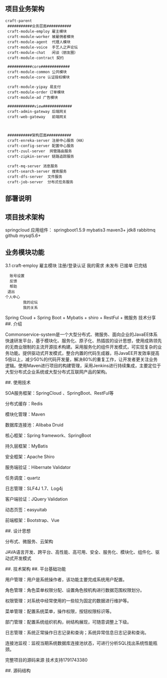 ## 项目业务架构
    craft-parent
     ###########业务层面###########
	 craft-module-employ 雇主模块
	 craft-module-worker 被雇佣者模块
	 craft-module-agent  代理人模块
	 craft-module-voice  手艺人之声论坛
	 craft-module-chat   闲谈（朋友圈）
	 craft-module-contract 契约
	 
	 ###########core#############
	 craft-module-common 公共模块
	 craft-module-core 认证授权模块
	 
	 craft-module-yipay 易支付
	 craft-module-order 订单模块
	 craft-module-ad 广告模块
	 
	 ############view#############
	 craft-admin-gateway 后端网关
	 craft-web-gateway   前端网关  
	 
	 
	 
	 ###########架构层面###########
	 craft-enreka-server 注册中心服务（HA）
	 craft-config-server 配置中心服务
	 craft-zuul-server  网管路由服务
	 craft-zipkin-server 链路追踪服务
	 
     craft-mq-server 消息服务
     craft-search-server 搜索服务
	 craft-dfs-server  文件服务
	 craft-job-server  分布式任务服务
     
## 部署说明

     
## 项目技术架构
   springcloud 
       应用组件：
    springboot1.5.9
    mybatis3
    maven3+
    jdk8
    rabbitmq
    github
    mysql5.6+
## 业务模块功能
  3.1 craft-employ 雇主模块
      注册/登录认证
      我的需求
             未发布
             已接单
             已完结
     
      账号设置
      反馈
      帮助
     退出  
    个人中心
            我的论坛
            我的关系
            
            
Spring Cloud + Spring Boot + Mybatis + shiro + RestFul + 微服务 技术分享
##.   介绍

Commonservice-system是一个大型分布式、微服务、面向企业的JavaEE体系快速研发平台，基于模块化、服务化、原子化、热插拔的设计思想，使用成熟领先的无商业限制的主流开源技术构建。采用服务化的组件开发模式，可实现复杂的业务功能。提供驱动式开发模式，整合内置的代码生成器，将JavaEE开发效率提高5倍以上，减少50%的代码开发量，解决80%的重复工作，让开发者更关注业务逻辑。使用Maven进行项目的构建管理，采用Jenkins进行持续集成，主要定位于大型分布式企业系统或大型分布式互联网产品的架构。

##.   使用技术

SOA服务框架：SpringCloud 、SpringBoot、RestFul等

分布式缓存：Redis

模块化管理：Maven

数据库连接池：Alibaba Druid

核心框架：Spring framework、SpringBoot

持久层框架：MyBatis

安全框架：Apache Shiro

服务端验证：Hibernate Validator

任务调度：quartz

日志管理：SLF4J 1.7、Log4j

客户端验证：JQuery Validation

动态页签：easyuitab

前端框架：Bootstrap、Vue

##.   设计思想

分布式、微服务、云架构

JAVA语言开发、跨平台、高性能、高可用、安全、服务化、模块化、组件化、驱动式开发模式

##.   技术架构
##.   平台基础功能

 用户管理：用户是系统操作者，该功能主要完成系统用户配置。

 角色管理：角色菜单权限分配、设置角色按机构进行数据范围权限划分。

 权限管理：对系统中经常使用的一些较为固定的数据进行维护等。

 菜单管理：配置系统菜单，操作权限，按钮权限标识等。

 部门管理：配置系统组织机构，树结构展现，可随意调整上下级。

 日志管理：系统正常操作日志记录和查询；系统异常信息日志记录和查询。

 连接池监视：监视当期系统数据库连接池状态，可进行分析SQL找出系统性能瓶颈。

 完整项目的源码来源 技术支持1791743380

##.    源码结构
